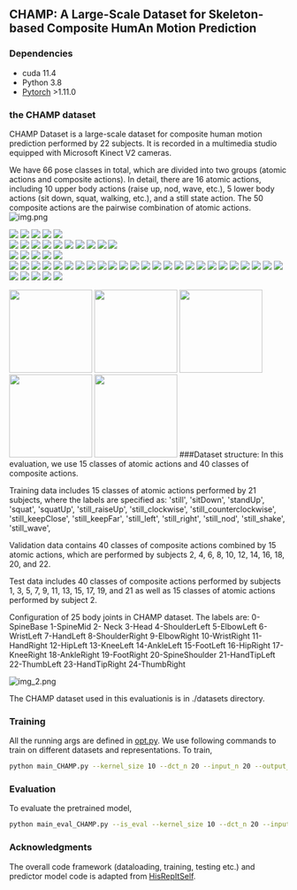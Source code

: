 ## CHAMP: A Large-Scale Dataset for Skeleton-based Composite HumAn Motion Prediction


### Dependencies

* cuda 11.4
* Python 3.8
* [Pytorch](https://github.com/pytorch/pytorch) >1.11.0 

### the CHAMP dataset
CHAMP Dataset is a large-scale dataset for composite human motion prediction performed by 22 subjects. It is recorded in
a multimedia studio equipped with Microsoft Kinect V2 cameras. 

We have 66 pose classes in total, which are divided into two groups (atomic actions and composite actions). In detail, 
there are 16 atomic actions, including 10 upper body actions (raise up, nod, wave, etc.), 5 lower body actions (sit down,
squat, walking, etc.), and a still state action. The 50 composite actions are the pairwise combination of atomic actions.
![img.png](img.png)

![](GIF/still.gif)  ![](GIF/sitDown.gif)  ![](GIF/standUp.gif)  ![](GIF/squat.gif)  ![](GIF/squatUp.gif)  
![](GIF/wave.gif)  ![](GIF/raiseUp.gif)  ![](GIF/clockwise.gif) ![](GIF/counterclockwise.gif)  ![](GIF/keepClose.gif) 
![](GIF/sitDown_clockwise.gif)  ![](GIF/sitDown_counterclockwise.gif)  ![](GIF/sitDown_keepClose.gif)  ![](GIF/sitDown_keepFar.gif)  ![](GIF/sitDown_left.gif)  
![](GIF/sitDown_nod.gif)  ![](GIF/sitDown_right.gif)  ![](GIF/sitDown_shake.gif)  ![](GIF/sitDown_wave.gif)  ![](GIF/squatUp_clockwise.gif)  
![](GIF/squatUp_counterclockwise.gif)  ![](GIF/squatUp_keepClose.gif)  ![](GIF/squatUp_keepFar.gif)  ![](GIF/squatUp_left.gif)  ![](GIF/squatUp_nod.gif) 
![](GIF/squatUp_raiseUp.gif)  ![](GIF/squatUp_right.gif)  ![](GIF/squatUp_shake.gif)  ![](GIF/squatUp_wave.gif)  ![](GIF/squat_clockwise.gif)
![](GIF/squat_counterclockwise.gif)  ![](GIF/squat_keepClose.gif)  ![](GIF/squat_keepFar.gif)  ![](GIF/squat_left.gif)  ![](GIF/squat_nod.gif)
![](GIF/squat_raiseUp.gif)  ![](GIF/squat_right.gif)  ![](GIF/squat_shake.gif)  ![](GIF/squat_wave.gif)  ![](GIF/standUp_clockwise.gif)
![](GIF/standUp_counterclockwise.gif)  ![](GIF/standUp_keepClose.gif)  ![](GIF/standUp_keepFar.gif)  ![](GIF/standUp_left.gif)  ![](GIF/standUp_nod.gif)
![](GIF/standUp_raiseUp.gif)  ![](GIF/standUp_right.gif)  ![](GIF/standUp_shake.gif)  ![](GIF/standUp_wave.gif)  ![](GIF/sitDown_raiseUp.gif)

<img src="https://github.com/Oliviazwy/CHAMP/blob/main/GIF/still.gif" width="150" height="150">  <img src="https://github.com/Oliviazwy/CHAMP/blob/main/GIF/sitDown.gif" width="150" height="150">  <img src="https://github.com/Oliviazwy/CHAMP/blob/main/GIF/standUp.gif" width="150" height="150"> <img src="https://github.com/Oliviazwy/CHAMP/blob/main/GIF/squat.gif" width="150" height="150"> <img src="https://github.com/Oliviazwy/CHAMP/blob/main/GIF/squatUp.gif" width="150">
###Dataset structure: 
In this evaluation, we use 15 classes of atomic actions and 40 classes of composite actions.

Training data includes 15 classes of atomic actions performed by 21 subjects, where the labels are specified as: 
'still', 'sitDown', 'standUp', 'squat', 'squatUp',
'still_raiseUp', 'still_clockwise', 'still_counterclockwise', 'still_keepClose', 'still_keepFar',
'still_left', 'still_right', 'still_nod', 'still_shake', 'still_wave',

Validation data contains 40 classes of composite actions combined by 15 atomic actions, which are performed by subjects 2, 4, 6, 8, 10, 12, 14, 16, 18, 20, and 22.

Test data includes 40 classes of composite actions performed by subjects 1, 3, 5, 7, 9, 11, 13, 15, 17, 19, and 21 as well as 15 classes
of atomic actions performed by subject 2.


Configuration of 25 body joints in CHAMP dataset. The labels are: 
0-SpineBase 1-SpineMid 2- Neck 3-Head 4-ShoulderLeft 5-ElbowLeft 6-WristLeft 7-HandLeft 
8-ShoulderRight 9-ElbowRight 10-WristRight 11-HandRight 12-HipLeft 13-KneeLeft 14-AnkleLeft
15-FootLeft 16-HipRight 17-KneeRight 18-AnkleRight 19-FootRight 20-SpineShoulder 21-HandTipLeft
22-ThumbLeft 23-HandTipRight 24-ThumbRight

![img_2.png](img_2.png)

The CHAMP dataset used in this evaluationis is in ./datasets directory.


### Training
All the running args are defined in [opt.py](utils/opt.py). We use following commands to train on different datasets and representations.
To train,
```bash
python main_CHAMP.py --kernel_size 10 --dct_n 20 --input_n 20 --output_n 10 --skip_rate 1 --batch_size 32 --test_batch_size 32 --in_features 72 --exp test
```

### Evaluation
To evaluate the pretrained model,
```bash
python main_eval_CHAMP.py --is_eval --kernel_size 10 --dct_n 20 --input_n 20 --output_n 10 --skip_rate 1 --batch_size 32 --test_batch_size 32 --in_features 72 --d_model 256 --num_stage 12 --ckpt ./checkpoint/test/
```


### Acknowledgments
The overall code framework (dataloading, training, testing etc.) and predictor model code is adapted from [HisRepItSelf](https://github.com/wei-mao-2019/HisRepItself). 


